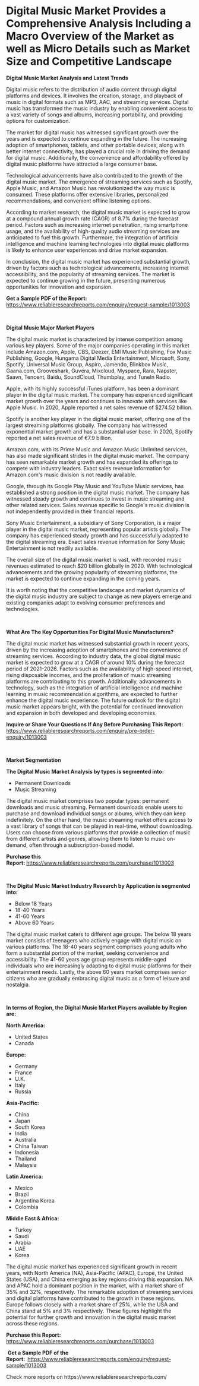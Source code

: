 <p><h1>Digital Music Market Provides a Comprehensive Analysis Including a Macro Overview of the Market as well as Micro Details such as Market Size and Competitive Landscape</h1></p><p><strong>Digital Music Market Analysis and Latest Trends</strong></p>
<p><p>Digital music refers to the distribution of audio content through digital platforms and devices. It involves the creation, storage, and playback of music in digital formats such as MP3, AAC, and streaming services. Digital music has transformed the music industry by enabling convenient access to a vast variety of songs and albums, increasing portability, and providing options for customization.</p><p>The market for digital music has witnessed significant growth over the years and is expected to continue expanding in the future. The increasing adoption of smartphones, tablets, and other portable devices, along with better internet connectivity, has played a crucial role in driving the demand for digital music. Additionally, the convenience and affordability offered by digital music platforms have attracted a large consumer base.</p><p>Technological advancements have also contributed to the growth of the digital music market. The emergence of streaming services such as Spotify, Apple Music, and Amazon Music has revolutionized the way music is consumed. These platforms offer extensive libraries, personalized recommendations, and convenient offline listening options.</p><p>According to market research, the digital music market is expected to grow at a compound annual growth rate (CAGR) of 8.7% during the forecast period. Factors such as increasing internet penetration, rising smartphone usage, and the availability of high-quality audio streaming services are anticipated to fuel this growth. Furthermore, the integration of artificial intelligence and machine learning technologies into digital music platforms is likely to enhance user experiences and drive market expansion.</p><p>In conclusion, the digital music market has experienced substantial growth, driven by factors such as technological advancements, increasing internet accessibility, and the popularity of streaming services. The market is expected to continue growing in the future, presenting numerous opportunities for innovation and expansion.</p></p>
<p><strong>Get a Sample PDF of the Report:&nbsp;</strong> <a href="https://www.reliableresearchreports.com/enquiry/request-sample/1013003">https://www.reliableresearchreports.com/enquiry/request-sample/1013003</a></p>
<p>&nbsp;</p>
<p><strong>Digital Music Major Market Players</strong></p>
<p><p>The digital music market is characterized by intense competition among various key players. Some of the major companies operating in this market include Amazon.com, Apple, CBS, Deezer, EMI Music Publishing, Fox Music Publishing, Google, Hungama Digital Media Entertainment, Microsoft, Sony, Spotify, Universal Music Group, Aspiro, Jamendo, Blinkbox Music, Gaana.com, Grooveshark, Guvera, Mixcloud, Myspace, Rara, Napster, Saavn, Tencent, Baidu, SoundCloud, Thumbplay, and TuneIn Radio.</p><p>Apple, with its highly successful iTunes platform, has been a dominant player in the digital music market. The company has experienced significant market growth over the years and continues to innovate with services like Apple Music. In 2020, Apple reported a net sales revenue of $274.52 billion.</p><p>Spotify is another key player in the digital music market, offering one of the largest streaming platforms globally. The company has witnessed exponential market growth and has a substantial user base. In 2020, Spotify reported a net sales revenue of €7.9 billion.</p><p>Amazon.com, with its Prime Music and Amazon Music Unlimited services, has also made significant strides in the digital music market. The company has seen remarkable market growth and has expanded its offerings to compete with industry leaders. Exact sales revenue information for Amazon.com's music division is not readily available.</p><p>Google, through its Google Play Music and YouTube Music services, has established a strong position in the digital music market. The company has witnessed steady growth and continues to invest in music streaming and other related services. Sales revenue specific to Google's music division is not independently provided in their financial reports.</p><p>Sony Music Entertainment, a subsidiary of Sony Corporation, is a major player in the digital music market, representing popular artists globally. The company has experienced steady growth and has successfully adapted to the digital streaming era. Exact sales revenue information for Sony Music Entertainment is not readily available.</p><p>The overall size of the digital music market is vast, with recorded music revenues estimated to reach $20 billion globally in 2020. With technological advancements and the growing popularity of streaming platforms, the market is expected to continue expanding in the coming years.</p><p>It is worth noting that the competitive landscape and market dynamics of the digital music industry are subject to change as new players emerge and existing companies adapt to evolving consumer preferences and technologies.</p></p>
<p>&nbsp;</p>
<p><strong>What Are The Key Opportunities For Digital Music Manufacturers?</strong></p>
<p><p>The digital music market has witnessed substantial growth in recent years, driven by the increasing adoption of smartphones and the convenience of streaming services. According to industry data, the global digital music market is expected to grow at a CAGR of around 10% during the forecast period of 2021-2026. Factors such as the availability of high-speed internet, rising disposable incomes, and the proliferation of music streaming platforms are contributing to this growth. Additionally, advancements in technology, such as the integration of artificial intelligence and machine learning in music recommendation algorithms, are expected to further enhance the digital music experience. The future outlook for the digital music market appears bright, with the potential for continued innovation and expansion in both developed and developing economies.</p></p>
<p><strong>Inquire or Share Your Questions If Any Before Purchasing This Report:</strong> <a href="https://www.reliableresearchreports.com/enquiry/pre-order-enquiry/1013003">https://www.reliableresearchreports.com/enquiry/pre-order-enquiry/1013003</a></p>
<p>&nbsp;</p>
<p><strong>Market Segmentation</strong></p>
<p><strong>The Digital Music Market Analysis by types is segmented into:</strong></p>
<p><ul><li>Permanent Downloads</li><li>Music Streaming</li></ul></p>
<p><p>The digital music market comprises two popular types: permanent downloads and music streaming. Permanent downloads enable users to purchase and download individual songs or albums, which they can keep indefinitely. On the other hand, the music streaming market offers access to a vast library of songs that can be played in real-time, without downloading. Users can choose from various platforms that provide a collection of music from different artists and genres, allowing them to listen to music on-demand, often through a subscription-based model.</p></p>
<p><strong>Purchase this Report:&nbsp;</strong><a href="https://www.reliableresearchreports.com/purchase/1013003">https://www.reliableresearchreports.com/purchase/1013003</a></p>
<p>&nbsp;</p>
<p><strong>The Digital Music Market Industry Research by Application is segmented into:</strong></p>
<p><ul><li>Below 18 Years</li><li>18-40 Years</li><li>41-60 Years</li><li>Above 60 Years</li></ul></p>
<p><p>The digital music market caters to different age groups. The below 18 years market consists of teenagers who actively engage with digital music on various platforms. The 18-40 years segment comprises young adults who form a substantial portion of the market, seeking convenience and accessibility. The 41-60 years age group represents middle-aged individuals who are increasingly adapting to digital music platforms for their entertainment needs. Lastly, the above 60 years market comprises senior citizens who are gradually embracing digital music as a form of leisure and nostalgia.</p></p>
<p>&nbsp;</p>
<p><strong>In terms of Region, the Digital Music Market Players available by Region are:</strong></p>
<p>
    <p> <strong> North America: </strong>
        <ul>
            <li>United States</li>
            <li>Canada</li>
        </ul>
        </p> 
    <p> <strong> Europe: </strong>
        <ul>
            <li>Germany</li>
            <li>France</li>
            <li>U.K.</li>
            <li>Italy</li>
            <li>Russia</li>
        </ul>
        </p> 
    <p> <strong> Asia-Pacific: </strong>
        <ul>
            <li>China</li>
            <li>Japan</li>
            <li>South Korea</li>
            <li>India</li>
            <li>Australia</li>
            <li>China Taiwan</li>
            <li>Indonesia</li>
            <li>Thailand</li>
            <li>Malaysia</li>
        </ul>
        </p> 
    <p> <strong> Latin America: </strong>
        <ul>
            <li>Mexico</li>
            <li>Brazil</li>
            <li>Argentina Korea</li>
            <li>Colombia</li>
        </ul>
        </p> 
    <p> <strong> Middle East & Africa: </strong>
        <ul>
            <li>Turkey</li>
            <li>Saudi</li>
            <li>Arabia</li>
            <li>UAE</li>
            <li>Korea</li>
        </ul>
    </p>
    </p>
<p><p>The digital music market has experienced significant growth in recent years, with North America (NA), Asia-Pacific (APAC), Europe, the United States (USA), and China emerging as key regions driving this expansion. NA and APAC hold a dominant position in the market, with a market share of 35% and 32%, respectively. The remarkable adoption of streaming services and digital platforms have contributed to the growth in these regions. Europe follows closely with a market share of 25%, while the USA and China stand at 5% and 3% respectively. These figures highlight the potential for further growth and innovation in the digital music market across these regions.</p></p>
<p><strong>Purchase this Report: </strong><a href="https://www.reliableresearchreports.com/purchase/1013003">https://www.reliableresearchreports.com/purchase/1013003</a></p>
<p>&nbsp;<strong>Get a Sample PDF of the Report:&nbsp;&nbsp;</strong><a href="https://www.reliableresearchreports.com/enquiry/request-sample/1013003">https://www.reliableresearchreports.com/enquiry/request-sample/1013003</a></p>
<p><strong></strong></p>
<p>Check more reports on https://www.reliableresearchreports.com/</p>